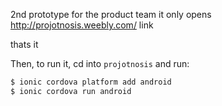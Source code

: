 2nd prototype for the product team 
it only opens http://projotnosis.weebly.com/ link

thats it 

Then, to run it, cd into `projotnosis` and run:

```bash
$ ionic cordova platform add android 
$ ionic cordova run android
```


